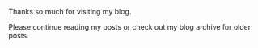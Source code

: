 Thanks so much for visiting my blog.

Please continue reading my posts or check out my blog archive for older posts.
